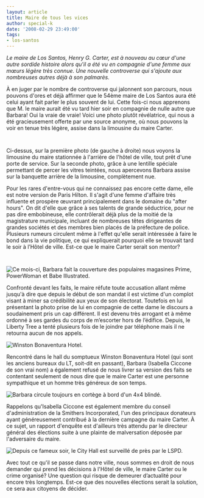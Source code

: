```yaml
---
layout: article
title: Maire de tous les vices
author: special-k
date: '2008-02-29 23:49:00'
tags:
- los-santos
---
```


_Le maire de Los Santos, Henry G. Carter, est à nouveau au cœur d'une autre sordide histoire alors qu'il a été vu en compagnie d'une femme aux mœurs légère très connue. Une nouvelle controverse qui s'ajoute aux nombreuses autres déjà à son palmarès._

À en juger par le nombre de controverse qui jalonnent son parcours, nous pouvons d'ores et déjà affirmer que le 54ème maire de Los Santos aura été celui ayant fait parler le plus souvent de lui. Cette fois-ci nous apprenons que M. le maire aurait été vu tard hier soir en compagnie de nulle autre que Barbara! Oui la vraie de vraie! Voici une photo plutôt révélatrice, qui nous a été gracieusement offerte par une source anonyme, où nous pouvons la voir en tenue très légère, assise dans la limousine du maire Carter.

![]()

![]()

Ci-dessus, sur la première photo (de gauche à droite) nous voyons la limousine du maire stationnée à l'arrière de l'hôtel de ville, tout prêt d'une porte de service. Sur la seconde photo, grâce à une lentille spéciale permettant de percer les vitres teintées, nous apercevons Barbara assise sur la banquette arrière de la limousine, complètement nue.

Pour les rares d'entre-vous qui ne connaissez pas encore cette dame, elle est notre version de Paris Hilton. Il s'agit d'une femme d'affaire très influente et prospère œuvrant principalement dans le domaine du "after hours". On dit d'elle que grâce à ses talents de grande séductrice, pour ne pas dire embobineuse, elle contrôlerait déjà plus de la moitié de la magistrature municipale, incluant de nombreuses têtes dirigeantes de grandes sociétés et des membres bien placés de la préfecture de police. Plusieurs rumeurs circulent même à l'effet qu'elle serait intéressée à faire le bond dans la vie politique, ce qui expliquerait pourquoi elle se trouvait tard le soir à l’Hôtel de ville. Est-ce que le maire Carter serait son mentor?

![]()

![]()

![Ce mois-ci, Barbara fait la couverture des populaires magasines Prime, PowerWoman et Babe Illustrated.]()

Confronté devant les faits, le maire réfute toute accusation allant même jusqu'à dire que depuis le début de son mandat il est victime d'un complot visant à miner sa crédibilité aux yeux de son électorat. Toutefois en lui présentant la photo prise de lui en compagnie de cette dame le discours a soudainement pris un cap différent. Il est devenu très arrogant et à même ordonné à ses gardes du corps de m’escorter hors de l’édifice. Depuis, le Liberty Tree a tenté plusieurs fois de le joindre par téléphone mais il ne retourna aucun de nos appels.

![Winston Bonaventura Hotel.]()

Rencontré dans le hall du somptueux Winston Bonaventura Hotel (qui sont les anciens bureaux du LT, soit-dit en passant), Barbara (Isabella Ciccone de son vrai nom) a également refusé de nous livrer sa version des faits se contentant seulement de nous dire que le maire Carter est une personne sympathique et un homme très généreux de son temps.

![Barbara circule toujours en cortège à bord d'un 4x4 blindé.]()

Rappelons qu'Isabella Ciccone est également membre du conseil d'administration de la Smithers Incorporated, l'un des principaux donateurs ayant généreusement contribué à la dernière campagne du maire Carter. À ce sujet, un rapport d'enquête est d'ailleurs très attendu par le directeur général des élections suite à une plainte de malversation déposée par l'adversaire du maire.

![Depuis ce fameux soir, le City Hall est surveillé de près par le LSPD.]()

Avec tout ce qu'il se passe dans notre ville, nous sommes en droit de nous demander qui prend les décisions à l'Hôtel de ville, le maire Carter ou le crime organisé? Une question qui risque de demeurer d’actualité pour encore très longtemps. Est-ce que des nouvelles élections serait la solution, ce sera aux citoyens de décider.

<!--kg-card-end: markdown-->
